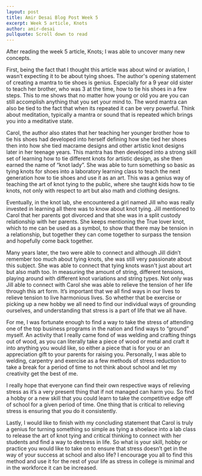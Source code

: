 ```yaml
---
layout: post
title: Amir Desai Blog Post Week 5
excerpt: Week 5 article, Knots
author: amir-desai
pullquote: Scroll down to read
---
```



After reading the week 5 article, Knots; I was able to uncover many new concepts.

First, being the fact that I thought this article was about wind or aviation, I wasn’t expecting it to be about tying shoes. The author's opening statement of creating a mantra to tie shoes is genius. Especially for a 9 year old sister to teach her brother, who was 3 at the time, how to tie his shoes in a few steps. This to me shows that no matter how young or old you are you can still accomplish anything that you set your mind to. The word mantra can also be tied to the fact that when its repeated it can be very powerful. Think about meditation, typically a mantra or sound that is repeated which brings you into a meditative state.

Carol, the author also states that her teaching her younger brother how to tie his shoes had developed into herself defining how she tied her shoes then into how she tied macrame designs and other artistic knot designs later in her teenage years. This mantra has then developed into a strong skill set of learning how to tie different knots for artistic design, as she then earned the name of “knot lady”. She was able to turn something so basic as tying knots for shoes into a laboratory learning class to teach the next generation how to tie shoes and use it as an art. This was a genius way of teaching the art of knot tying to the public, where she taught kids how to tie knots, not only with respect to art but also math and clothing designs. 

Eventually, in the knot lab, she encountered a girl named Jill who was really invested in learning all there was to know about knot tying. Jill mentioned to Carol that her parents got divorced and that she was in a split custody relationship with her parents. She keeps mentioning the True lover knot, which to me can be used as a symbol, to show that there may be tension in a relationship, but together they can come together to surpass the tension and hopefully come back together. 

Many years later, the two were able to connect and although Jill didn’t remember too much about tying knots, she was still very passionate about this subject. She was able to connect that tying knots wasn't just about art but also math too. In measuring the amount of string, different tensions, playing around with different knot variations and string types. Not only was Jill able to connect with Carol she was able to relieve the tension of her life through this art form. It’s important that we all find ways in our lives to relieve tension to live harmonious lives. So whether that be exercise or picking up a new hobby we all need to find our individual ways of grounding ourselves, and understanding that stress is a part of life that we all have.

For me, I was fortunate enough to find a way to take the stress of attending one of the top business programs in the nation and find ways to “ground” myself. An activity that I really came fond of was welding and crafting things out of wood, as you can literally take a piece of wood or metal and craft it into anything you would like, so either a piece that is for you or an appreciation gift to your parents for raising you. Personally, I was able to welding, carpentry and exercise as a few methods of stress reduction to take a break for a period of time to not think about school and let my creativity get the best of me.

I really hope that everyone can find their own respective ways of relieving stress as it’s a very present thing that if not managed can harm you. So find a hobby or a new skill that you could learn to take the competitive edge off of school for a given period of time. One thing that is critical to relieving stress is ensuring that you do it consistently. 

Lastly, I would like to finish with my concluding statement that Carol is truly a genius for turning something so simple as tying a shoelace into a lab class to release the art of knot tying and critical thinking to connect with her students and find a way to destress in life. So what is your skill, hobby or practice you would like to take on to ensure that stress doesn’t get in the way of your success at school and also life? I encourage you all to find this method and use it for the rest of your life as stress in college is minimal and in the workforce it can be increased.

